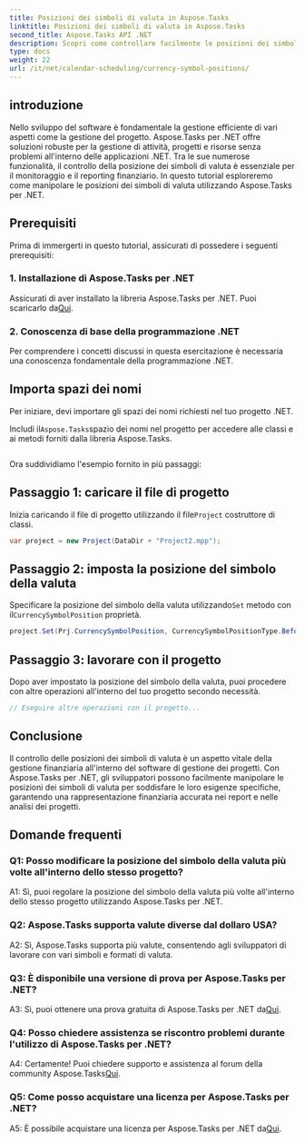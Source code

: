 ```yaml
---
title: Posizioni dei simboli di valuta in Aspose.Tasks
linktitle: Posizioni dei simboli di valuta in Aspose.Tasks
second_title: Aspose.Tasks API .NET
description: Scopri come controllare facilmente le posizioni dei simboli di valuta nei progetti .NET con Aspose.Tasks.
type: docs
weight: 22
url: /it/net/calendar-scheduling/currency-symbol-positions/
---
```

## introduzione

Nello sviluppo del software è fondamentale la gestione efficiente di vari aspetti come la gestione del progetto. Aspose.Tasks per .NET offre soluzioni robuste per la gestione di attività, progetti e risorse senza problemi all'interno delle applicazioni .NET. Tra le sue numerose funzionalità, il controllo della posizione dei simboli di valuta è essenziale per il monitoraggio e il reporting finanziario. In questo tutorial esploreremo come manipolare le posizioni dei simboli di valuta utilizzando Aspose.Tasks per .NET.

## Prerequisiti

Prima di immergerti in questo tutorial, assicurati di possedere i seguenti prerequisiti:

### 1. Installazione di Aspose.Tasks per .NET

 Assicurati di aver installato la libreria Aspose.Tasks per .NET. Puoi scaricarlo da[Qui](https://releases.aspose.com/tasks/net/).

### 2. Conoscenza di base della programmazione .NET

Per comprendere i concetti discussi in questa esercitazione è necessaria una conoscenza fondamentale della programmazione .NET.

## Importa spazi dei nomi

Per iniziare, devi importare gli spazi dei nomi richiesti nel tuo progetto .NET. 

 Includi il`Aspose.Tasks`spazio dei nomi nel progetto per accedere alle classi e ai metodi forniti dalla libreria Aspose.Tasks.

```csharp

```

Ora suddividiamo l'esempio fornito in più passaggi:

## Passaggio 1: caricare il file di progetto

 Inizia caricando il file di progetto utilizzando il file`Project` costruttore di classi.

```csharp
var project = new Project(DataDir + "Project2.mpp");
```

## Passaggio 2: imposta la posizione del simbolo della valuta

 Specificare la posizione del simbolo della valuta utilizzando`Set` metodo con il`CurrencySymbolPosition` proprietà.

```csharp
project.Set(Prj.CurrencySymbolPosition, CurrencySymbolPositionType.Before);
```

## Passaggio 3: lavorare con il progetto

Dopo aver impostato la posizione del simbolo della valuta, puoi procedere con altre operazioni all'interno del tuo progetto secondo necessità.

```csharp
// Eseguire altre operazioni con il progetto...
```

## Conclusione

Il controllo delle posizioni dei simboli di valuta è un aspetto vitale della gestione finanziaria all'interno del software di gestione dei progetti. Con Aspose.Tasks per .NET, gli sviluppatori possono facilmente manipolare le posizioni dei simboli di valuta per soddisfare le loro esigenze specifiche, garantendo una rappresentazione finanziaria accurata nei report e nelle analisi dei progetti.

## Domande frequenti

### Q1: Posso modificare la posizione del simbolo della valuta più volte all'interno dello stesso progetto?

A1: Sì, puoi regolare la posizione del simbolo della valuta più volte all'interno dello stesso progetto utilizzando Aspose.Tasks per .NET.

### Q2: Aspose.Tasks supporta valute diverse dal dollaro USA?

A2: Sì, Aspose.Tasks supporta più valute, consentendo agli sviluppatori di lavorare con vari simboli e formati di valuta.

### Q3: È disponibile una versione di prova per Aspose.Tasks per .NET?

 A3: Sì, puoi ottenere una prova gratuita di Aspose.Tasks per .NET da[Qui](https://releases.aspose.com/).

### Q4: Posso chiedere assistenza se riscontro problemi durante l'utilizzo di Aspose.Tasks per .NET?

 A4: Certamente! Puoi chiedere supporto e assistenza al forum della community Aspose.Tasks[Qui](https://forum.aspose.com/c/tasks/15).

### Q5: Come posso acquistare una licenza per Aspose.Tasks per .NET?

 A5: È possibile acquistare una licenza per Aspose.Tasks per .NET da[Qui](https://purchase.aspose.com/buy).